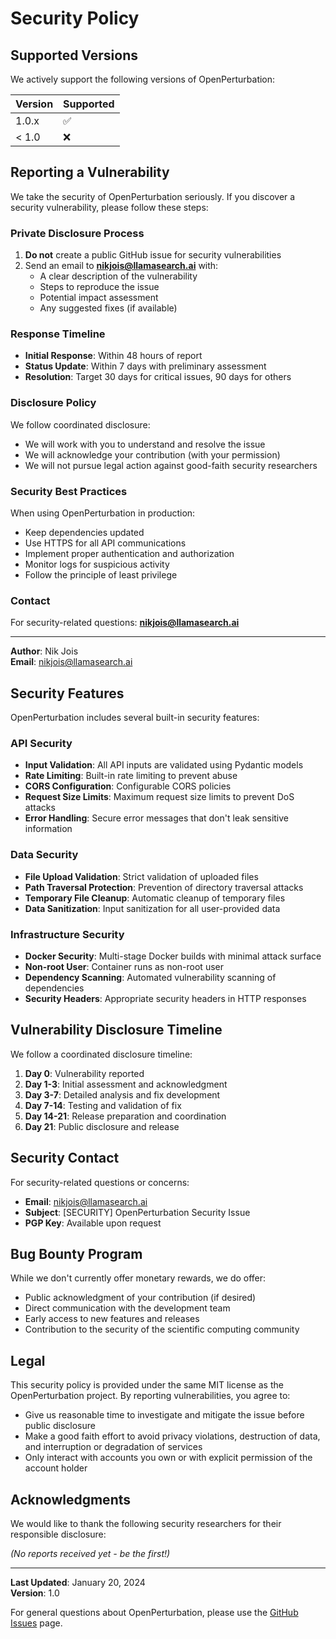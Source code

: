 # Security Policy

## Supported Versions

We actively support the following versions of OpenPerturbation:

| Version | Supported          |
| ------- | ------------------ |
| 1.0.x   | :white_check_mark: |
| < 1.0   | :x:                |

## Reporting a Vulnerability

We take the security of OpenPerturbation seriously. If you discover a security vulnerability, please follow these steps:

### Private Disclosure Process

1. **Do not** create a public GitHub issue for security vulnerabilities
2. Send an email to **nikjois@llamasearch.ai** with:
   - A clear description of the vulnerability
   - Steps to reproduce the issue
   - Potential impact assessment
   - Any suggested fixes (if available)

### Response Timeline

- **Initial Response**: Within 48 hours of report
- **Status Update**: Within 7 days with preliminary assessment
- **Resolution**: Target 30 days for critical issues, 90 days for others

### Disclosure Policy

We follow coordinated disclosure:
- We will work with you to understand and resolve the issue
- We will acknowledge your contribution (with your permission)
- We will not pursue legal action against good-faith security researchers

### Security Best Practices

When using OpenPerturbation in production:
- Keep dependencies updated
- Use HTTPS for all API communications
- Implement proper authentication and authorization
- Monitor logs for suspicious activity
- Follow the principle of least privilege

### Contact

For security-related questions: **nikjois@llamasearch.ai**

---

**Author**: Nik Jois  
**Email**: nikjois@llamasearch.ai

## Security Features

OpenPerturbation includes several built-in security features:

### API Security
- **Input Validation**: All API inputs are validated using Pydantic models
- **Rate Limiting**: Built-in rate limiting to prevent abuse
- **CORS Configuration**: Configurable CORS policies
- **Request Size Limits**: Maximum request size limits to prevent DoS attacks
- **Error Handling**: Secure error messages that don't leak sensitive information

### Data Security
- **File Upload Validation**: Strict validation of uploaded files
- **Path Traversal Protection**: Prevention of directory traversal attacks
- **Temporary File Cleanup**: Automatic cleanup of temporary files
- **Data Sanitization**: Input sanitization for all user-provided data

### Infrastructure Security
- **Docker Security**: Multi-stage Docker builds with minimal attack surface
- **Non-root User**: Container runs as non-root user
- **Dependency Scanning**: Automated vulnerability scanning of dependencies
- **Security Headers**: Appropriate security headers in HTTP responses

## Vulnerability Disclosure Timeline

We follow a coordinated disclosure timeline:

1. **Day 0**: Vulnerability reported
2. **Day 1-3**: Initial assessment and acknowledgment
3. **Day 3-7**: Detailed analysis and fix development
4. **Day 7-14**: Testing and validation of fix
5. **Day 14-21**: Release preparation and coordination
6. **Day 21**: Public disclosure and release

## Security Contact

For security-related questions or concerns:

- **Email**: nikjois@llamasearch.ai
- **Subject**: [SECURITY] OpenPerturbation Security Issue
- **PGP Key**: Available upon request

## Bug Bounty Program

While we don't currently offer monetary rewards, we do offer:

- Public acknowledgment of your contribution (if desired)
- Direct communication with the development team
- Early access to new features and releases
- Contribution to the security of the scientific computing community

## Legal

This security policy is provided under the same MIT license as the OpenPerturbation project. By reporting vulnerabilities, you agree to:

- Give us reasonable time to investigate and mitigate the issue before public disclosure
- Make a good faith effort to avoid privacy violations, destruction of data, and interruption or degradation of services
- Only interact with accounts you own or with explicit permission of the account holder

## Acknowledgments

We would like to thank the following security researchers for their responsible disclosure:

*(No reports received yet - be the first!)*

---

**Last Updated**: January 20, 2024  
**Version**: 1.0

For general questions about OpenPerturbation, please use the [GitHub Issues](https://github.com/llamasearchai/OpenPerturbation/issues) page. 